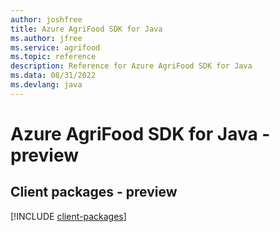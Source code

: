 ```yaml
---
author: joshfree
title: Azure AgriFood SDK for Java
ms.author: jfree
ms.service: agrifood
ms.topic: reference
description: Reference for Azure AgriFood SDK for Java
ms.data: 08/31/2022
ms.devlang: java
---
```

# Azure AgriFood SDK for Java - preview

## Client packages - preview
[!INCLUDE [client-packages](agrifood-client-index.md)]